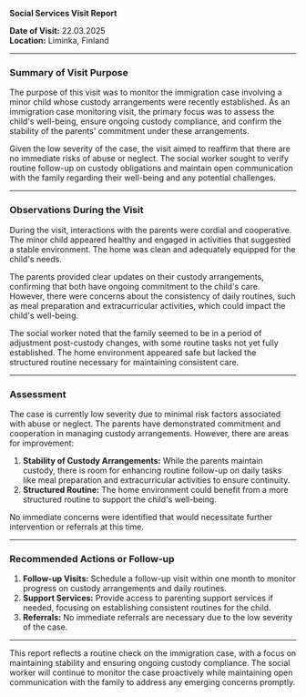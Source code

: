 

**Social Services Visit Report**

**Date of Visit:** 22.03.2025  
**Location:** Liminka, Finland  

---

### **Summary of Visit Purpose**

The purpose of this visit was to monitor the immigration case involving a minor child whose custody arrangements were recently established. As an immigration case monitoring visit, the primary focus was to assess the child's well-being, ensure ongoing custody compliance, and confirm the stability of the parents' commitment under these arrangements.

Given the low severity of the case, the visit aimed to reaffirm that there are no immediate risks of abuse or neglect. The social worker sought to verify routine follow-up on custody obligations and maintain open communication with the family regarding their well-being and any potential challenges.

---

### **Observations During the Visit**

During the visit, interactions with the parents were cordial and cooperative. The minor child appeared healthy and engaged in activities that suggested a stable environment. The home was clean and adequately equipped for the child's needs. 

The parents provided clear updates on their custody arrangements, confirming that both have ongoing commitment to the child's care. However, there were concerns about the consistency of daily routines, such as meal preparation and extracurricular activities, which could impact the child's well-being.

The social worker noted that the family seemed to be in a period of adjustment post-custody changes, with some routine tasks not yet fully established. The home environment appeared safe but lacked the structured routine necessary for maintaining consistent care.

---

### **Assessment**

The case is currently low severity due to minimal risk factors associated with abuse or neglect. The parents have demonstrated commitment and cooperation in managing custody arrangements. However, there are areas for improvement:

1. **Stability of Custody Arrangements:** While the parents maintain custody, there is room for enhancing routine follow-up on daily tasks like meal preparation and extracurricular activities to ensure continuity.
2. **Structured Routine:** The home environment could benefit from a more structured routine to support the child's well-being.

No immediate concerns were identified that would necessitate further intervention or referrals at this time.

---

### **Recommended Actions or Follow-up**

1. **Follow-up Visits:** Schedule a follow-up visit within one month to monitor progress on custody arrangements and daily routines.
2. **Support Services:** Provide access to parenting support services if needed, focusing on establishing consistent routines for the child.
3. **Referrals:** No immediate referrals are necessary due to the low severity of the case.

---

This report reflects a routine check on the immigration case, with a focus on maintaining stability and ensuring ongoing custody compliance. The social worker will continue to monitor the case proactively while maintaining open communication with the family to address any emerging concerns promptly.